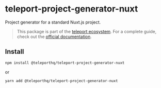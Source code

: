 # teleport-project-generator-nuxt

Project generator for a standard Nuxt.js project.

> This package is part of the [teleport ecosystem](https://github.com/teleporthq/teleport-code-generators). For a complete guide, check out the [official documentation](https://docs.teleporthq.io/).

## Install
```bash
npm install @teleporthq/teleport-project-generator-nuxt
```
or
```bash
yarn add @teleporthq/teleport-project-generator-nuxt
```
